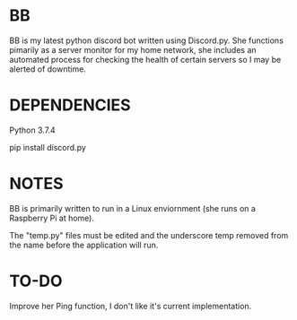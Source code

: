 BB
===========
BB is my latest python discord bot written using Discord.py. She functions pimarily as a server monitor for my home network, she includes an automated process for checking the health of certain servers so I may be alerted of downtime.

DEPENDENCIES
=============
Python 3.7.4

pip install discord.py

NOTES
=============
BB is primarily written to run in a Linux enviornment (she runs on a Raspberry Pi at home).

The "temp.py" files must be edited and the underscore temp removed from the
name before the application will run.

TO-DO
=============
Improve her Ping function, I don't like it's current implementation. 


